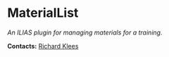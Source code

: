 # MaterialList

*An ILIAS plugin for managing materials for a training.*

**Contacts:** [Richard Klees](https://github.com/klees)
